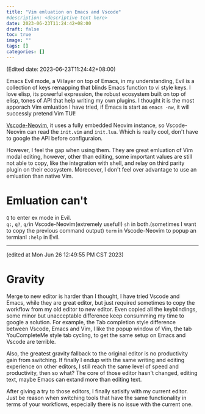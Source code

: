 ```yaml
---
title: "Vim emluation on Emacs and Vscode"
#description: <descriptive text here>
date: 2023-06-23T11:24:42+08:00
draft: false
toc: true
image: ""
tags: []
categories: []
---
```


(Edited date: 2023-06-23T11:24:42+08:00)

Emacs Evil mode, a Vi layer on top of Emacs, in my understanding, Evil is a collection of keys remapping that blinds Emacs function to vi style keys. I love elisp, its powerful expression, the robust ecosystem built on top of elisp, tones of API that help writing my own plugins. I thought it is the most apporach Vim emluation I have tried, if Emacs is start as `emacs -nw`, it will successly pretend Vim TUI!

[Vscode-Neovim](https://github.com/vscode-neovim/vscode-neovim), it uses a fully embedded Neovim instance, so Vscode-Neovim can read the `init.vim` and `init.lua`. Which is really cool, don't have to google the API before configuraion. 

However, I feel the gap when using them. They are great emluation of Vim modal editing, however, other than editing, some important values are still not able to copy, like the integration with shell, and relay on third parity plugin on their ecosystem. Moreoever, I don't feel over advantage to use an emluation than native Vim.

# Emluation can't
`Q` to enter ex mode in Evil.<br>
`q:`, `q?`, `q/`in Vscode-Neovim(extremely useful!)
`sh` in both.(sometimes I want to copy the previous command output)
`term` in Vscode-Neovim to popup an termianl
`:help` in Evil.

---

(edited at Mon Jun 26 12:49:55 PM CST 2023)
# Gravity
Merge to new editor is harder than I thought, I have tried Vscode and Emacs, while they are great editor, but just required sometimes to copy the workflow from my old editor to new editor. Even copied all the keyblindings, some minor but unacceptable difference keep consumming my time to google a solution. For example, the Tab completion style difference between Vscode, Emacs and Vim, I like the popup window of Vim, the tab YouCompleteMe style tab cycling, to get the same setup on Emacs and Vscode are terrible. 

Also, the greatest gravity fallback to the original editor is no productivity gain from switching. If finally I endup with the same writing and editing experience on other editors, I still reach the same level of speed and productivity, then so what? The core of those editor hasn't changed, editing text, maybe Emacs can extand more than editing text. 

After giving a try to those editors, I finally satisify with my current editor. Just be reason when switching tools that have the same functionality in terms of your workflows, especially there is no issue with the current one.

